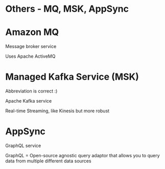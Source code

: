 # Others - MQ, MSK, AppSync

# Amazon MQ

Message broker service

Uses Apache ActiveMQ

# Managed Kafka Service (MSK)

Abbreviation is correct :)

Apache Kafka service

Real-time Streaming, like Kinesis but more robust

# AppSync

GraphQL service

GraphQL = Open-source agnostic query adaptor that allows you to query data from multiple different data sources